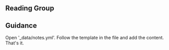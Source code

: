 


## Reading Group

## Guidance
Open '_data/notes.yml'. Follow the template in the file and add the content. That's it.